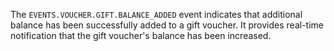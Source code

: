 The `EVENTS.VOUCHER.GIFT.BALANCE_ADDED` event indicates that additional balance has been successfully added to a gift voucher. It provides real-time notification that the gift voucher's balance has been increased.